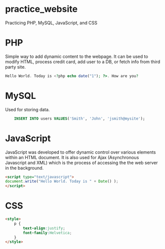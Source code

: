 # practice_website
 Practicing PHP, MySQL, JavaScript, and CSS

# PHP

Simple way to add dynamic content to the webpage. It can be used to modify HTML, process credit card, add user to a DB, or fetch info from third party site.

```php
Hello World. Today is <?php echo date("1"); ?>. How are you?
```

# MySQL

Used for storing data.

```sql
	INSERT INTO users VALUES('Smith', 'John', 'jsmith@mysite');
```

# JavaScript

JavaScript was developed to offer dynamic control over various elements within an HTML document. It is also used for Ajax (Asynchronous Javascript and XML) which is the process of accessing the the web server in the background.

```html
<script type="text/javascript">
document.write("Hello World. Today is " + Date() );
</script>
```

# CSS

```html
<style>
	p {
		text-align:justify;
		font-family:Helvetica;
	}
</style>
```
